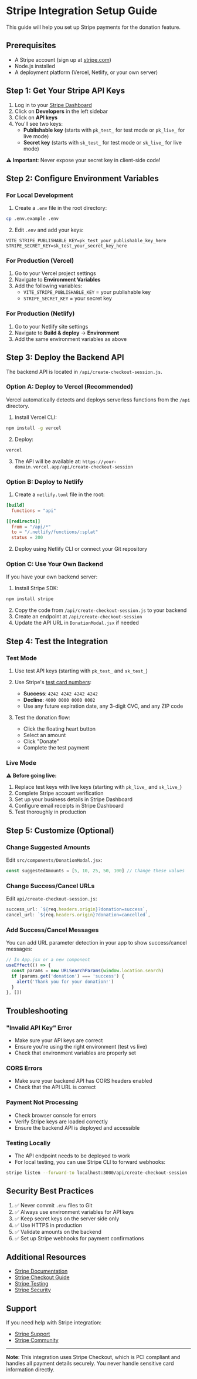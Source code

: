 # Stripe Integration Setup Guide

This guide will help you set up Stripe payments for the donation feature.

## Prerequisites

- A Stripe account (sign up at [stripe.com](https://stripe.com))
- Node.js installed
- A deployment platform (Vercel, Netlify, or your own server)

## Step 1: Get Your Stripe API Keys

1. Log in to your [Stripe Dashboard](https://dashboard.stripe.com)
2. Click on **Developers** in the left sidebar
3. Click on **API keys**
4. You'll see two keys:
   - **Publishable key** (starts with `pk_test_` for test mode or `pk_live_` for live mode)
   - **Secret key** (starts with `sk_test_` for test mode or `sk_live_` for live mode)

⚠️ **Important**: Never expose your secret key in client-side code!

## Step 2: Configure Environment Variables

### For Local Development

1. Create a `.env` file in the root directory:
```bash
cp .env.example .env
```

2. Edit `.env` and add your keys:
```env
VITE_STRIPE_PUBLISHABLE_KEY=pk_test_your_publishable_key_here
STRIPE_SECRET_KEY=sk_test_your_secret_key_here
```

### For Production (Vercel)

1. Go to your Vercel project settings
2. Navigate to **Environment Variables**
3. Add the following variables:
   - `VITE_STRIPE_PUBLISHABLE_KEY` = your publishable key
   - `STRIPE_SECRET_KEY` = your secret key

### For Production (Netlify)

1. Go to your Netlify site settings
2. Navigate to **Build & deploy** → **Environment**
3. Add the same environment variables as above

## Step 3: Deploy the Backend API

The backend API is located in `/api/create-checkout-session.js`.

### Option A: Deploy to Vercel (Recommended)

Vercel automatically detects and deploys serverless functions from the `/api` directory.

1. Install Vercel CLI:
```bash
npm install -g vercel
```

2. Deploy:
```bash
vercel
```

3. The API will be available at: `https://your-domain.vercel.app/api/create-checkout-session`

### Option B: Deploy to Netlify

1. Create a `netlify.toml` file in the root:
```toml
[build]
  functions = "api"

[[redirects]]
  from = "/api/*"
  to = "/.netlify/functions/:splat"
  status = 200
```

2. Deploy using Netlify CLI or connect your Git repository

### Option C: Use Your Own Backend

If you have your own backend server:

1. Install Stripe SDK:
```bash
npm install stripe
```

2. Copy the code from `/api/create-checkout-session.js` to your backend
3. Create an endpoint at `/api/create-checkout-session`
4. Update the API URL in `DonationModal.jsx` if needed

## Step 4: Test the Integration

### Test Mode

1. Use test API keys (starting with `pk_test_` and `sk_test_`)
2. Use Stripe's [test card numbers](https://stripe.com/docs/testing):
   - **Success**: `4242 4242 4242 4242`
   - **Decline**: `4000 0000 0000 0002`
   - Use any future expiration date, any 3-digit CVC, and any ZIP code

3. Test the donation flow:
   - Click the floating heart button
   - Select an amount
   - Click "Donate"
   - Complete the test payment

### Live Mode

⚠️ **Before going live:**

1. Replace test keys with live keys (starting with `pk_live_` and `sk_live_`)
2. Complete Stripe account verification
3. Set up your business details in Stripe Dashboard
4. Configure email receipts in Stripe Dashboard
5. Test thoroughly in production

## Step 5: Customize (Optional)

### Change Suggested Amounts

Edit `src/components/DonationModal.jsx`:
```javascript
const suggestedAmounts = [5, 10, 25, 50, 100] // Change these values
```

### Change Success/Cancel URLs

Edit `api/create-checkout-session.js`:
```javascript
success_url: `${req.headers.origin}?donation=success`,
cancel_url: `${req.headers.origin}?donation=cancelled`,
```

### Add Success/Cancel Messages

You can add URL parameter detection in your app to show success/cancel messages:

```javascript
// In App.jsx or a new component
useEffect(() => {
  const params = new URLSearchParams(window.location.search)
  if (params.get('donation') === 'success') {
    alert('Thank you for your donation!')
  }
}, [])
```

## Troubleshooting

### "Invalid API Key" Error
- Make sure your API keys are correct
- Ensure you're using the right environment (test vs live)
- Check that environment variables are properly set

### CORS Errors
- Make sure your backend API has CORS headers enabled
- Check that the API URL is correct

### Payment Not Processing
- Check browser console for errors
- Verify Stripe keys are loaded correctly
- Ensure the backend API is deployed and accessible

### Testing Locally
- The API endpoint needs to be deployed to work
- For local testing, you can use Stripe CLI to forward webhooks:
```bash
stripe listen --forward-to localhost:3000/api/create-checkout-session
```

## Security Best Practices

1. ✅ Never commit `.env` files to Git
2. ✅ Always use environment variables for API keys
3. ✅ Keep secret keys on the server side only
4. ✅ Use HTTPS in production
5. ✅ Validate amounts on the backend
6. ✅ Set up Stripe webhooks for payment confirmations

## Additional Resources

- [Stripe Documentation](https://stripe.com/docs)
- [Stripe Checkout Guide](https://stripe.com/docs/payments/checkout)
- [Stripe Testing](https://stripe.com/docs/testing)
- [Stripe Security](https://stripe.com/docs/security)

## Support

If you need help with Stripe integration:
- [Stripe Support](https://support.stripe.com)
- [Stripe Community](https://stripe.com/community)

---

**Note**: This integration uses Stripe Checkout, which is PCI compliant and handles all payment details securely. You never handle sensitive card information directly.
